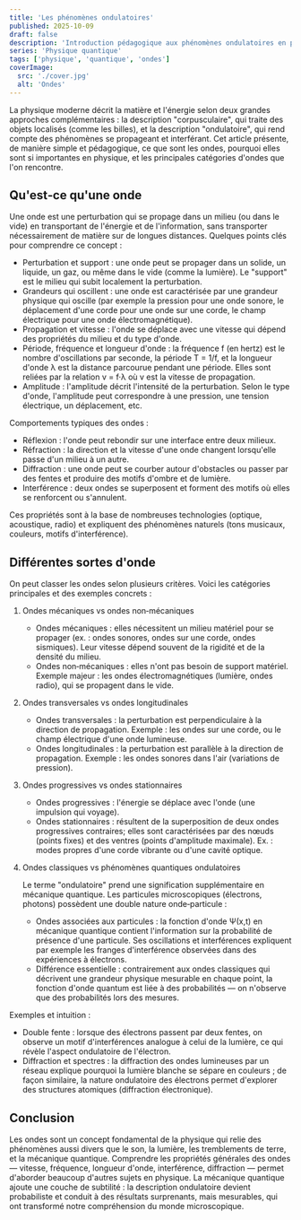 ```yaml
---
title: 'Les phénomènes ondulatoires'
published: 2025-10-09
draft: false
description: 'Introduction pédagogique aux phénomènes ondulatoires en physique, avec des exemples et des liens vers la mécanique quantique.'
series: 'Physique quantique'
tags: ['physique', 'quantique', 'ondes']
coverImage:
  src: './cover.jpg'
  alt: 'Ondes'
---
```


La physique moderne décrit la matière et l'énergie selon deux grandes approches complémentaires : la description "corpusculaire", qui traite des objets localisés (comme les billes), et la description "ondulatoire", qui rend compte des phénomènes se propageant et interférant. Cet article présente, de manière simple et pédagogique, ce que sont les ondes, pourquoi elles sont si importantes en physique, et les principales catégories d'ondes que l'on rencontre.

## Qu'est‑ce qu'une onde

Une onde est une perturbation qui se propage dans un milieu (ou dans le vide) en transportant de l'énergie et de l'information, sans transporter nécessairement de matière sur de longues distances. Quelques points clés pour comprendre ce concept :

- Perturbation et support : une onde peut se propager dans un solide, un liquide, un gaz, ou même dans le vide (comme la lumière). Le "support" est le milieu qui subit localement la perturbation.
- Grandeurs qui oscillent : une onde est caractérisée par une grandeur physique qui oscille (par exemple la pression pour une onde sonore, le déplacement d'une corde pour une onde sur une corde, le champ électrique pour une onde électromagnétique).
- Propagation et vitesse : l'onde se déplace avec une vitesse qui dépend des propriétés du milieu et du type d'onde.
- Période, fréquence et longueur d'onde : la fréquence f (en hertz) est le nombre d'oscillations par seconde, la période T = 1/f, et la longueur d'onde λ est la distance parcourue pendant une période. Elles sont reliées par la relation v = f·λ où v est la vitesse de propagation.
- Amplitude : l'amplitude décrit l'intensité de la perturbation. Selon le type d'onde, l'amplitude peut correspondre à une pression, une tension électrique, un déplacement, etc.

Comportements typiques des ondes :

- Réflexion : l'onde peut rebondir sur une interface entre deux milieux.
- Réfraction : la direction et la vitesse d'une onde changent lorsqu'elle passe d'un milieu à un autre.
- Diffraction : une onde peut se courber autour d'obstacles ou passer par des fentes et produire des motifs d'ombre et de lumière.
- Interférence : deux ondes se superposent et forment des motifs où elles se renforcent ou s'annulent.

Ces propriétés sont à la base de nombreuses technologies (optique, acoustique, radio) et expliquent des phénomènes naturels (tons musicaux, couleurs, motifs d'interférence).

## Différentes sortes d'onde

On peut classer les ondes selon plusieurs critères. Voici les catégories principales et des exemples concrets :

1. Ondes mécaniques vs ondes non‑mécaniques
   - Ondes mécaniques : elles nécessitent un milieu matériel pour se propager (ex. : ondes sonores, ondes sur une corde, ondes sismiques). Leur vitesse dépend souvent de la rigidité et de la densité du milieu.
   - Ondes non‑mécaniques : elles n'ont pas besoin de support matériel. Exemple majeur : les ondes électromagnétiques (lumière, ondes radio), qui se propagent dans le vide.

2. Ondes transversales vs ondes longitudinales
   - Ondes transversales : la perturbation est perpendiculaire à la direction de propagation. Exemple : les ondes sur une corde, ou le champ électrique d'une onde lumineuse.
   - Ondes longitudinales : la perturbation est parallèle à la direction de propagation. Exemple : les ondes sonores dans l'air (variations de pression).

3. Ondes progressives vs ondes stationnaires
   - Ondes progressives : l'énergie se déplace avec l'onde (une impulsion qui voyage).
   - Ondes stationnaires : résultent de la superposition de deux ondes progressives contraires; elles sont caractérisées par des nœuds (points fixes) et des ventres (points d'amplitude maximale). Ex. : modes propres d'une corde vibrante ou d'une cavité optique.

4. Ondes classiques vs phénomènes quantiques ondulatoires

   Le terme "ondulatoire" prend une signification supplémentaire en mécanique quantique. Les particules microscopiques (électrons, photons) possèdent une double nature onde‑particule :
   - Ondes associées aux particules : la fonction d'onde Ψ(x,t) en mécanique quantique contient l'information sur la probabilité de présence d'une particule. Ses oscillations et interférences expliquent par exemple les franges d'interférence observées dans des expériences à électrons.
   - Différence essentielle : contrairement aux ondes classiques qui décrivent une grandeur physique mesurable en chaque point, la fonction d'onde quantum est liée à des probabilités — on n'observe que des probabilités lors des mesures.

Exemples et intuition :

- Double fente : lorsque des électrons passent par deux fentes, on observe un motif d'interférences analogue à celui de la lumière, ce qui révèle l'aspect ondulatoire de l'électron.
- Diffraction et spectres : la diffraction des ondes lumineuses par un réseau explique pourquoi la lumière blanche se sépare en couleurs ; de façon similaire, la nature ondulatoire des électrons permet d'explorer des structures atomiques (diffraction électronique).

## Conclusion

Les ondes sont un concept fondamental de la physique qui relie des phénomènes aussi divers que le son, la lumière, les tremblements de terre, et la mécanique quantique. Comprendre les propriétés générales des ondes — vitesse, fréquence, longueur d'onde, interférence, diffraction — permet d'aborder beaucoup d'autres sujets en physique. La mécanique quantique ajoute une couche de subtilité : la description ondulatoire devient probabiliste et conduit à des résultats surprenants, mais mesurables, qui ont transformé notre compréhension du monde microscopique.

